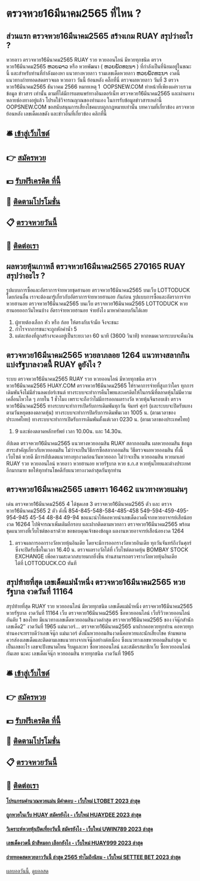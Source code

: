 # ตรวจหวย16มีนาคม2565 ที่ไหน ?
## ส่วนแรก ตรวจหวย16มีนาคม2565 สร้างเกม RUAY สรุปว่าอะไร ?
หวยลาว ตรวจหวย16มีนาคม2565 RUAY รวย หวยออนไลน์ มีหวยทุกชนิด ตรวจหวย16มีนาคม2565 ຫວຍລາວ หรือ หวยพัฒนา ( ຫວຍພັດທະນາ ) ที่กำลังเป็นที่นิยมอยู่ในขณะนี้ และสำหรับท่านที่กำลังมองหา แนวทางหวยลาว รวมเลขเด็ดหวยลาว ຫວຍພັດທະນາ งวดนี้
 แนวทางถ่ายทอดสดตรวจผล หวยลาว วันนี้ ย้อนหลัง คลิ๊กที่นี่ 
ตรวจผลหวยลาว วันที่ 3 ตรวจหวย16มีนาคม2565 ธันวาคม 2566
หมายเหตุ 1  OOPSNEW.COM ทำหน้าที่เพียงแค่รวบรวมข้อมูล ข่าวสาร เท่านั้น ตามที่ได้มีการเผยแพร่ทางอินเตอร์เน็ท ตรวจหวย16มีนาคม2565 และผ่านทางหลายช่องทางอยู่แล้ว โปรดใช้วิจารณญาณของท่านเอง ในการรับข้อมูลข่าวสารเหล่านี้ OOPSNEW.COM ขอสนับสนุนการเสี่ยงโชคแบบถูกกฎหมายเท่านั้น
บทความที่เกี่ยวข้อง
ตรวจหวยย้อนหลัง เลขเด็ดเลขดัง และข่าวอื่นที่เกี่ยวข้อง คลิกที่นี่

## 🛎 [เข้าสู่เว็บไซต์](https://bit.ly/3BG5bNw)
## 👉 [สมัครหวย](https://bit.ly/3BG5bNw)
## 💵 [รับฟรีเครดิต ที่นี้](https://bit.ly/3C3mvgS)
## 👑 [ติดตามโปรโมชั่น](https://bit.ly/3C3mvgS)
## 📋 [ตรวจหวยวันนี้](https://bit.ly/3C3mvgS)
## 📱 [ติดต่อเรา](https://bit.ly/3C3mvgS)

## ผลหวยหุ้นเกาหลี ตรวจหวย16มีนาคม2565 270165 RUAY สรุปว่าอะไร ?
รูปแบบการซื้อและอัตราการจ่ายหวยชุดฮานอย ตรวจหวย16มีนาคม2565 บนเว็บ LOTTODUCK
โดยก่อนอื่น เราจะต้องมารู้เกี่ยวกับอัตราการจ่ายหวยฮานอย กันก่อน
รูปแบบการซื้อและอัตราการจ่ายหวยฮานอย ตรวจหวย16มีนาคม2565 บนเว็บ ตรวจหวย16มีนาคม2565 LOTTODUCK
หวยฮานอยออกวันไหนบ้าง อัตราจ่ายหวยฮานอย จ่ายยังไง มาหาคำตอบกันได้เลย
1. ผู้ทายต้องเลือก หัว หรือ ก้อย ให้ตรงกับเจ้ามือ จึงจะชนะ
2. กำไรจากการชนะจะถูกหักค่าน้ำ 5
3. แต่ละห้องที่ถูกสร้างจะคงอยู่เป็นระยะเวลา 60 นาที (3600 วินาที) หากหมดเวลาระบบจะคืนเงิน

## ตรวจหวย16มีนาคม2565 หวยลาภลอย 1264 แนวทางสลากกินแบ่งรัฐบาลงวดนี้ RUAY ดูยังไง ?
ระบบ ตรวจหวย16มีนาคม2565 RUAY รวย หวยออนไลน์ มีหวยทุกชนิด ตรวจหวย16มีนาคม2565 HUAY.COM ตรวจหวย16มีนาคม2565 ให้ราคาการจ่ายที่สูงกว่าใคร ทุกการเดิมพันจึงไม่มีส่วนลดเปอร์เซนต์
ทางระบบจะทำการคืนโพยและเครดิตให้ในกรณีที่ตลาดหุ้นไม่มีความเคลื่อนไหวใด ๆ ภายใน 1 ชั่วโมง เพราะจะถือว่าไม่มีการออกผลรางวัล
หวยหุ้นจีนรอบเช้า ตรวจหวย16มีนาคม2565 ทางระบบจะทำการเปิดรับการเดิมพันทุกวัน จันทร์ ศุกร์ (และระบบจะปิดรับแทงตามวันหยุดของตลาดหุ้น)
ทางระบบจะทำการปิดรับการเดิมพันเวลา 1005 น. (ตามเวลาของประเทศไทย)
ทางระบบจะทำการเปิดรับการเดิมพันตั้งแต่เวลา 0230 น. (ตามเวลาของประเทศไทย)
1. 9 และช่องตลาดหลักทรัพย์ เวลา 10.00น. และ 14.30น.

อัปเดต ตรวจหวย16มีนาคม2565 แนวทางหวยออมสิน RUAY สลากออมสิน ผลหวยออมสิน ข้อมูลสาระสำคัญเกี่ยวกับหวยออมสิน ไม่ว่าจะเป็นวิธีการซื้อสลากออมสิน วิธีตรวจผลหวยออมสิน ทั้งนี้เว็บไซต์ หวยดี มีการอัปเดตแนวทางทุกงวดก่อนวันหวยออก ไม่ว่าจะเป็น หวยออมสิน หวยมาเลย์ RUAY รวย หวยออนไลน์ หวยลาว หวยฮานอย หวยรัฐบาล หวย ธ.ก.ส หวยหุ้นไทยและต่างประเทศอีกมากมาย ขอให้ทุกท่านโชคดีกับแนวทางงวดล่าสุดกันทุกท่าน

## ตรวจหวย16มีนาคม2565 เลขดารา 16462 แนวทางหวยแม่นๆ
เด่น ตรวจหวย16มีนาคม2565 4 ได้ชุดเลข 3 ตรวจหวย16มีนาคม2565 ตัว และ ตรวจหวย16มีนาคม2565 2 ตัว ดังนี้
854-845-548-584-485-458
549-594-459-495-954-945
45-54
48-84
49-94
ขอแนะนำให้คอหวยนำเลขเด็ดงวดนี้จากหวยอาจารย์เสือน้อยงวด 16264 ไปพิจารณาเพิ่มเติมอีกรอบ และฝากติดตามหวยลาว ตรวจหวย16มีนาคม2565 พร้อมชุดแนวทางที่เว็บไซต์ของเราด้วย
ขอขอบคุณเจ้าของข้อมูล
ผลงานหวยอาจารย์เสือน้อยงวด 1264
1. ตรวจผลการออกรางวัลหวยหุ้นอินเดีย โดยจะมีการออกรางวัลหวยอินเดีย ทุกวันจันทร์ถึงวันศุกร์ ซึ่งจะปิดรับซื้อในเวลา 16.40 น. ตรวจผลรางวัลได้ที่ เว็บไซต์ตลาดหุ้น BOMBAY STOCK EXCHANGE เพื่อความสะดวกสบายมากยิ่งขึ้น ท่านสามารถตรวจรางวัลหวยหุ้นอินเดีย ได้ที่ LOTTODUCK.CO ทันที

## สรุปท้ายที่สุด เลขเด็ดแม่น้ำหนึ่ง ตรวจหวย16มีนาคม2565 หวยรัฐบาล งวดวันที่ 11164
สรุปท้ายที่สุด RUAY รวย หวยออนไลน์ มีหวยทุกชนิด เลขเด็ดแม่น้ำหนึ่ง ตรวจหวย16มีนาคม2565 หวยรัฐบาล งวดวันที่ 11164 เว็บ ตรวจหวย16มีนาคม2565 ซื้อหวยออนไลน์ เว็บรีวิวหวยออนไลน์ อันดับ 1 ของไทย มีแนวทางเลขเด็ดหวยออมสินงวดล่าสุด ตรวจหวย16มีนาคม2565 ของ เจ๊นุ๊กสำนักเลขเด็ด2″ งวดวันที่ 1965 แม่นเวอร์… ตรวจหวย16มีนาคม2565 มาฝากคอหวยทุกท่าน คอหวยทุกท่านคงจะทราบดีว่าเลขเจ๊นุ๊ก แม่นเวอร์ ดังนั้นหวยออมสินงวดนี้คอหวยและนักเสี่ยงโชค ห้ามพลาด ควรส่องเลขเด็ดและติดตามเลขแนวทางจากเจ๊นุ๊กอย่างต่อเนื่อง ซึ่งแนวทางเลขหวยออมสินล่าสุด จะเป็นเลขอะไร เลขจะปังขนาดไหน รีบดูและหา ซื้อหวยออนไลน์ และสมัครสมาชิกเว็บ ซื้อหวยออนไลน์ กันเลย นะคะ
เลขเด็ดเจ๊นุ๊ก หวยออมสิน หวยทุกชนิด งวดวันที่ 1965

## 🛎 [เข้าสู่เว็บไซต์](https://bit.ly/3BG5bNw)
## 👉 [สมัครหวย](https://bit.ly/3BG5bNw)
## 💵 [รับฟรีเครดิต ที่นี้](https://bit.ly/3C3mvgS)
## 👑 [ติดตามโปรโมชั่น](https://bit.ly/3C3mvgS)
## 📋 [ตรวจหวยวันนี้](https://bit.ly/3C3mvgS)
## 📱 [ติดต่อเรา](https://bit.ly/3C3mvgS)

#### [โปรแกรมคำนวณหวยแม่น มีคำตอบ - เว็บใหม่ LTOBET 2023 ล่าสุด](https://atom.io/themes/โปรแกรมคำนวณหวยแม่น%20มีคำตอบ%20-%20เว็บใหม่%20ltobet%202023%20ล่าสุด)
#### [ถูกหวยในเว็บ HUAY สมัครยังไง - เว็บใหม่ HUAYDEE 2023 ล่าสุด](https://atom.io/themes/ถูกหวยในเว็บ%20huay%20สมัครยังไง%20-%20เว็บใหม่%20huaydee%202023%20ล่าสุด)
#### [วิเคราะห์หวยหุ้นปิดเที่ยงวันนี้ สมัครยังไง - เว็บใหม่ UWIN789 2023 ล่าสุด](https://atom.io/themes/วิเคราะห์หวยหุ้นปิดเที่ยงวันนี้%20สมัครยังไง%20-%20เว็บใหม่%20uwin789%202023%20ล่าสุด)
#### [เลขเด็ดงวดนี้ ม้าสีหมอก เลือกยังไง - เว็บใหม่ HUAY999 2023 ล่าสุด](https://atom.io/themes/เลขเด็ดงวดนี้%20ม้าสีหมอก%20เลือกยังไง%20-%20เว็บใหม่%20huay999%202023%20ล่าสุด)
#### [ถ่ายทอดสดหวยลาววันนี้ ล่าสุด 2565 ทำไมถึงนิยม - เว็บใหม่ SETTEE BET 2023 ล่าสุด](https://atom.io/themes/ถ่ายทอดสดหวยลาววันนี้%20ล่าสุด%202565%20ทำไมถึงนิยม%20-%20เว็บใหม่%20settee%20bet%202023%20ล่าสุด)

[ผลบอลวันนี้](https://siamsport.tv "ผลบอลวันนี้"), [ดูบอลสด](https://siamsport.tv/ดูบอลสด "ดูบอลสด")